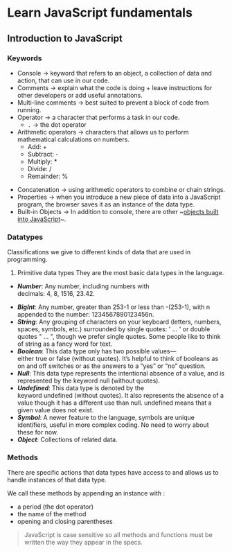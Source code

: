 # Learn JavaScript fundamentals 

## Introduction to JavaScript

### Keywords
- Console -> keyword that refers to an object, a collection of data and action, that can use in our code.
- Comments -> explain what the code is doing + leave instructions for other developers or add useful annotations. 
- Multi-line comments -> best suited to prevent a block of code from running.
- Operator -> a character that performs a task in our code.
  - `.` -> the dot operator
- Arithmetic operators -> characters that allows us to perform mathematical calculations on numbers.
  - Add: +
  * Subtract: -
  * Multiply: *
  * Divide: /
  * Remainder: %
* Concatenation -> using arithmetic operators to combine or chain strings. 
* Properties -> when you introduce a new piece of data into a JavaScript program, the browser saves it as an instance of the data type. 
* Built-in Objects -> In addition to console, there are other ~[objects built into JavaScript](https://developer.mozilla.org/en-US/docs/Web/JavaScript/Reference/Global_Objects)~.

### Datatypes
Classifications we give to different kinds of data that are used in programming. 
1. Primitive data types 
They are the most basic data types in the language.
- ***Number***: Any number, including numbers with decimals: 4, 8, 1516, 23.42.
* ***BigInt***: Any number, greater than 253-1 or less than -(253-1), with n appended to the number: 1234567890123456n.
* ***String***: Any grouping of characters on your keyboard (letters, numbers, spaces, symbols, etc.) surrounded by single quotes: ' ... ' or double quotes " ... ", though we prefer single quotes. Some people like to think of string as a fancy word for text.
* ***Boolean***: This data type only has two possible values— either true or false (without quotes). It’s helpful to think of booleans as on and off switches or as the answers to a “yes” or “no” question.
* ***Null***: This data type represents the intentional absence of a value, and is represented by the keyword null (without quotes).
* ***Undefined***: This data type is denoted by the keyword undefined (without quotes). It also represents the absence of a value though it has a different use than null. undefined means that a given value does not exist.
* ***Symbol***: A newer feature to the language, symbols are unique identifiers, useful in more complex coding. No need to worry about these for now.
* ***Object***: Collections of related data.

### Methods
There are specific actions that data types have access to and allows us to handle instances of that data type. 

We call these methods by appending an instance with : 
* a period (the dot operator)
* the name of the method
* opening and closing parentheses

> JavaScript is case sensitive so all methods and functions must be written the way they appear in the specs.
